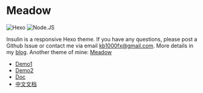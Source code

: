 # Meadow

![Hexo](https://img.shields.io/badge/Hexo-3.0+-blue)
![Node.JS](https://img.shields.io/badge/node.js-6.0-brightgreen)

Insulin is a responsive Hexo theme. If you have any questions, please post a Github Issue or contact me via email kb1000fx@gmail.com.
More details in my [blog](https://garybear.cn/).
Another theme of mine: [Meadow](https://github.com/kb1000fx/hexo-theme-meadow)

+ [Demo1](https://kb1000fx.github.io/hexo-theme-insulin/)
+ [Demo2](https://note.garybear.cn/)
+ [Doc](https://kb1000fx.github.io/hexo-theme-insulin/doc/#/en/)
+ [中文文档](https://kb1000fx.github.io/hexo-theme-insulin/doc/#/)
